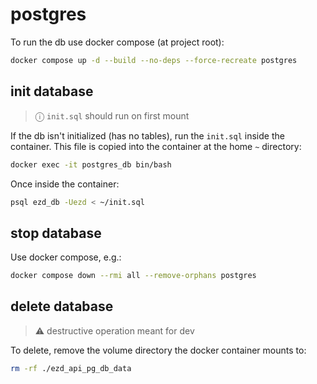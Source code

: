 
# postgres

To run the db use docker compose (at project root):

```sh
docker compose up -d --build --no-deps --force-recreate postgres
```

## init database

> ⓘ `init.sql` should run on first mount

If the db isn't initialized (has no tables), run the `init.sql` inside the container. This file is copied into the container at the home `~` directory:

```sh
docker exec -it postgres_db bin/bash
```

Once inside the container:

```sh
psql ezd_db -Uezd < ~/init.sql
```

## stop database

Use docker compose, e.g.:

```sh
docker compose down --rmi all --remove-orphans postgres
```

## delete database

> ⚠️ destructive operation meant for dev

To delete, remove the volume directory the docker container mounts to:

```sh
rm -rf ./ezd_api_pg_db_data
```
